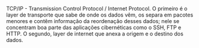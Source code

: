 TCP/IP -  Transmission Control Protocol / Internet Protocol. O primeiro é o layer de transporte que sabe de onde os dados vêm, os separa em pacotes menores e contêm informação da reordenação desses dados; nele se concentram boa parte das aplicações cibernéticas como o SSH, FTP e HTTP. O segundo, layer de internet que anexa a origem e o destino dos dados.
